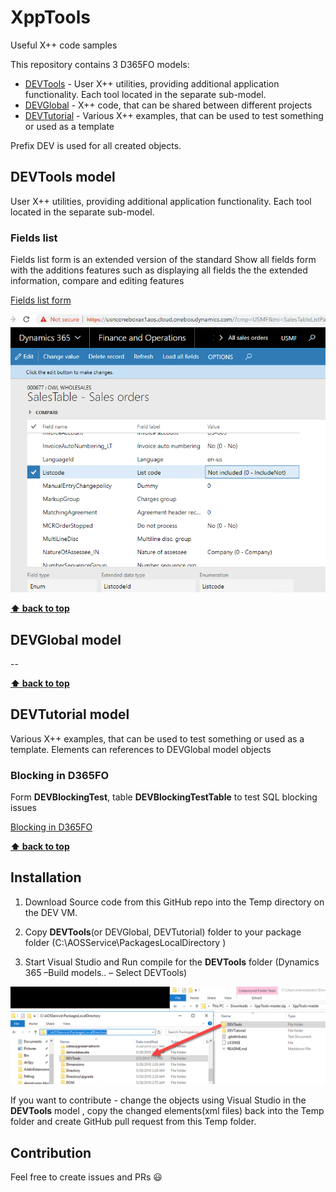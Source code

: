 # XppTools

Useful X++ code samples

This repository contains 3 D365FO models:
 - [DEVTools](#devtools)    - User X++ utilities, providing additional application functionality. Each tool located in the separate sub-model.
 - [DEVGlobal](#devglobal)   - X++ code, that can be shared between different projects
 - [DEVTutorial](#devtutorial) - Various X++ examples, that can be used to test something or used as a template

Prefix DEV is used for all created objects.

## DEVTools model

User X++ utilities, providing additional application functionality. Each tool located in the separate sub-model.

### Fields list 

Fields list form is an extended version of the standard Show all fields form with the additions features such as displaying all fields the the extended information, compare and editing features

[Fields list form](https://denistrunin.com/xpptools-fieldslist/)

![](assets/fieldslistEx.png)

**[⬆ back to top](#XppTools)**

## DEVGlobal model

--

**[⬆ back to top](#XppTools)**

## DEVTutorial model

Various X++ examples, that can be used to test something or used as a template. Elements can references to DEVGlobal model objects

### Blocking in D365FO

Form **DEVBlockingTest**, table **DEVBlockingTestTable** to test SQL blocking issues

[Blocking in D365FO](https://denistrunin.com/understanding-sql-blocking/)

**[⬆ back to top](#XppTools)**

## Installation

1. Download Source code from this GitHub repo into the Temp directory on the DEV VM.

2. Copy **DEVTools**(or DEVGlobal, DEVTutorial) folder to your package folder (C:\AOSService\PackagesLocalDirectory )

3. Start Visual Studio and Run compile for the **DEVTools** folder (Dynamics 365 –Build models.. – Select DEVTools)

   

![](assets/CopyFolderToLocal.png)

If you want to contribute - change the objects using Visual Studio in the **DEVTools** model , copy the changed elements(xml files) back into the Temp folder and create GitHub pull request from this Temp folder.

## Contribution

Feel free to create issues and PRs 😃